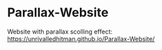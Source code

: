 # Parallax-Website
Website with parallax scolling effect: https://unrivalledhitman.github.io/Parallax-Website/
